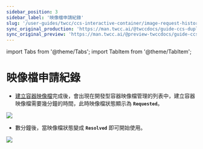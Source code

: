 ```yaml
---
sidebar_position: 3
sidebar_label: '映像檔申請紀錄'
slug: '/user-guides/twcc/ccs-interactive-container/image-request-history'
sync_original_production: 'https://man.twcc.ai/@twccdocs/guide-ccs-duplicate-zh' 
sync_original_preview: 'https://man.twcc.ai/@preview-twccdocs/guide-ccs-duplicate-zh' 
---
```


import Tabs from '@theme/Tabs';
import TabItem from '@theme/TabItem';

# 映像檔申請紀錄

* [建立容器映像檔](/user-guides/twcc/ccs-interactive-container/containers/details/create-image.md)完成後，會出現在開發型容器映像檔管理的列表中，建立容器映像檔需要幾分鐘的時間，此時映像檔狀態顯示為 **`Requested`**。

![](https://cos.twcc.ai/SYS-MANUAL/uploads/upload_f36cf3e5cf63128e325e43ae57b0c9a2.png)

* 數分鐘後，當映像檔狀態變成 **`Resolved`** 即可開始使用。

![](https://cos.twcc.ai/SYS-MANUAL/uploads/upload_d3b5a1784935473261003c4e9f7f117d.png)